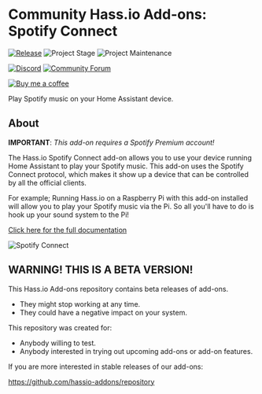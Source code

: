 # Community Hass.io Add-ons: Spotify Connect

[![Release][release-shield]][release] ![Project Stage][project-stage-shield] ![Project Maintenance][maintenance-shield]

[![Discord][discord-shield]][discord] [![Community Forum][forum-shield]][forum]

[![Buy me a coffee][buymeacoffee-shield]][buymeacoffee]

Play Spotify music on your Home Assistant device.

## About

**IMPORTANT**: _This add-on requires a Spotify Premium account!_

The Hass.io Spotify Connect add-on allows you to use your device running
Home Assistant to play your Spotify music. This add-on uses the Spotify
Connect protocol, which makes it show up a device that can be controlled
by all the official clients.

For example; Running Hass.io on a Raspberry Pi with this add-on installed
will allow you to play your Spotify music via the Pi. So all you'll have
to do is hook up your sound system to the Pi!

[Click here for the full documentation][docs]

![Spotify Connect][screenshot]

## WARNING! THIS IS A BETA VERSION!

This Hass.io Add-ons repository contains beta releases of add-ons.

- They might stop working at any time.
- They could have a negative impact on your system.

This repository was created for:

- Anybody willing to test.
- Anybody interested in trying out upcoming add-ons or add-on features.

If you are more interested in stable releases of our add-ons:

<https://github.com/hassio-addons/repository>

[buymeacoffee-shield]: https://www.buymeacoffee.com/assets/img/guidelines/download-assets-sm-2.svg
[buymeacoffee]: https://www.buymeacoffee.com/frenck
[discord-shield]: https://img.shields.io/discord/330944238910963714.svg
[discord]: https://discord.gg/c5DvZ4e
[docs]: https://github.com/hassio-addons/addon-spotify-connect/blob/v0.1.0/README.md
[forum-shield]: https://img.shields.io/badge/community-forum-brightgreen.svg
[forum]: https://community.home-assistant.io/t/community-hass-io-add-on-spotify-connect/61210?u=frenck
[maintenance-shield]: https://img.shields.io/maintenance/yes/2018.svg
[project-stage-shield]: https://img.shields.io/badge/project%20stage-experimental-yellow.svg
[release-shield]: https://img.shields.io/badge/version-v0.1.0-blue.svg
[release]: https://github.com/hassio-addons/addon-spotify-connect/tree/v0.1.0
[screenshot]: https://github.com/hassio-addons/addon-spotify-connect/raw/master/images/screenshot.png
